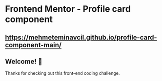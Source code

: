 # Frontend Mentor - Profile card component

## https://mehmeteminavcil.github.io/profile-card-component-main/

## Welcome! 👋

Thanks for checking out this front-end coding challenge.
